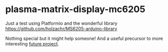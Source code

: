 # plasma-matrix-display-mc6205

Just a test using Platformio and the wonderful library https://github.com/holzachr/MS6205-arduino-library

Nothing special but it might help someone! And a useful precursor to more interesting [future project](https://github.com/entozoon/plasma-investments).
